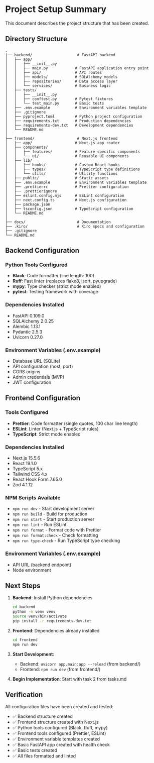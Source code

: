 # Project Setup Summary

This document describes the project structure that has been created.

## Directory Structure

```
.
├── backend/                    # FastAPI backend
│   ├── app/
│   │   ├── __init__.py
│   │   ├── main.py            # FastAPI application entry point
│   │   ├── api/               # API routes
│   │   ├── models/            # SQLAlchemy models
│   │   ├── repositories/      # Data access layer
│   │   └── services/          # Business logic
│   ├── tests/
│   │   ├── __init__.py
│   │   ├── conftest.py        # Pytest fixtures
│   │   └── test_main.py       # Basic tests
│   ├── .env.example           # Environment variables template
│   ├── .gitignore
│   ├── pyproject.toml         # Python project configuration
│   ├── requirements.txt       # Production dependencies
│   ├── requirements-dev.txt   # Development dependencies
│   └── README.md
│
├── frontend/                   # Next.js frontend
│   ├── app/                   # Next.js app router
│   ├── components/
│   │   ├── features/          # Feature-specific components
│   │   └── ui/                # Reusable UI components
│   ├── lib/
│   │   ├── hooks/             # Custom React hooks
│   │   ├── types/             # TypeScript type definitions
│   │   └── utils/             # Utility functions
│   ├── public/                # Static assets
│   ├── .env.example           # Environment variables template
│   ├── .prettierrc            # Prettier configuration
│   ├── .prettierignore
│   ├── eslint.config.mjs      # ESLint configuration
│   ├── next.config.ts         # Next.js configuration
│   ├── package.json
│   ├── tsconfig.json          # TypeScript configuration
│   └── README.md
│
├── docs/                       # Documentation
├── .kiro/                      # Kiro specs and configuration
├── .gitignore
└── README.md
```

## Backend Configuration

### Python Tools Configured
- **Black**: Code formatter (line length: 100)
- **Ruff**: Fast linter (replaces flake8, isort, pyupgrade)
- **mypy**: Type checker (strict mode enabled)
- **pytest**: Testing framework with coverage

### Dependencies Installed
- FastAPI 0.109.0
- SQLAlchemy 2.0.25
- Alembic 1.13.1
- Pydantic 2.5.3
- Uvicorn 0.27.0

### Environment Variables (.env.example)
- Database URL (SQLite)
- API configuration (host, port)
- CORS origins
- Admin credentials (MVP)
- JWT configuration

## Frontend Configuration

### Tools Configured
- **Prettier**: Code formatter (single quotes, 100 char line length)
- **ESLint**: Linter (Next.js + TypeScript rules)
- **TypeScript**: Strict mode enabled

### Dependencies Installed
- Next.js 15.5.6
- React 19.1.0
- TypeScript 5.x
- Tailwind CSS 4.x
- React Hook Form 7.65.0
- Zod 4.1.12

### NPM Scripts Available
- `npm run dev` - Start development server
- `npm run build` - Build for production
- `npm run start` - Start production server
- `npm run lint` - Run ESLint
- `npm run format` - Format code with Prettier
- `npm run format:check` - Check formatting
- `npm run type-check` - Run TypeScript type checking

### Environment Variables (.env.example)
- API URL (backend endpoint)
- Node environment

## Next Steps

1. **Backend**: Install Python dependencies
   ```bash
   cd backend
   python -m venv venv
   source venv/bin/activate
   pip install -r requirements-dev.txt
   ```

2. **Frontend**: Dependencies already installed
   ```bash
   cd frontend
   npm run dev
   ```

3. **Start Development**:
   - Backend: `uvicorn app.main:app --reload` (from backend/)
   - Frontend: `npm run dev` (from frontend/)

4. **Begin Implementation**: Start with task 2 from tasks.md

## Verification

All configuration files have been created and tested:
- ✅ Backend structure created
- ✅ Frontend structure created with Next.js
- ✅ Python tools configured (Black, Ruff, mypy)
- ✅ Frontend tools configured (Prettier, ESLint)
- ✅ Environment variable templates created
- ✅ Basic FastAPI app created with health check
- ✅ Basic tests created
- ✅ All files formatted and linted
